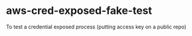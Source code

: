 # aws-cred-exposed-fake-test
To test a credential exposed process (putting access key on a public repo)
